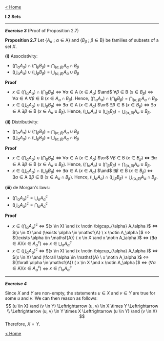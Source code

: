 [< Home](/index.html)



**I.2   Sets**



---

***Exercise 3***
(Proof of Proposition 2.7)

**Proposition 2.7**   Let $\{ A_\alpha\ ;\ \alpha \in \mathsf{A} \}$ and $\{ B_\beta\ ;\ \beta \in \mathsf{B} \}$ be families of subsets of a set $X.$

**(i)** Associativity: 

* $( \bigcap_{\alpha} A_\alpha) \cap ( \bigcap_{\beta} B_\beta ) = \bigcap_{(\alpha, \beta)} A_\alpha \cap B_\beta$ 
* $( \bigcup_{\alpha} A_\alpha ) \cup ( \bigcup_{\beta} B_\beta ) = \bigcup_{(\alpha, \beta)} A_\alpha \cup B_\beta$ 

**Proof** 

* $x \in ( \bigcap_{\alpha} A_\alpha ) \cap ( \bigcap_{\beta} B_\beta )$ $\iff$ $\forall \alpha \in \mathsf{A} \ (x \in A_\alpha)$ $\and$ $\forall \beta \in \mathsf{B}\ (x \in B_\beta)$ $\iff$ $\forall \alpha \in \mathsf{A}\ \forall \beta \in \mathsf{B}\ (x \in A_\alpha \cap B_\beta).$ Hence, $( \bigcap_{\alpha} A_\alpha) \cap ( \bigcap_{\beta} B_\beta ) = \bigcap_{(\alpha, \beta)} A_\alpha \cap B_\beta.$
* $x \in ( \bigcup_{\alpha} A_\alpha ) \cup ( \bigcup_{\beta} B_\beta )$ $\iff$ $\exists \alpha \in \mathsf{A} \ (x \in A_\alpha)$ $\or$ $\exists \beta \in \mathsf{B}\ (x \in B_\beta)$ $\iff$ $\exists \alpha \in \mathsf{A}\ \exists \beta \in \mathsf{B}\ (x \in A_\alpha \cup B_\beta).$ Hence, $( \bigcup_{\alpha} A_\alpha) \cup ( \bigcup_{\beta} B_\beta ) = \bigcup_{(\alpha, \beta)} A_\alpha \cup B_\beta.$

**(ii)** Distributivity: 

* $( \bigcap_{\alpha} A_\alpha) \cup ( \bigcap_{\beta} B_\beta ) = \bigcap_{(\alpha, \beta)} A_\alpha \cup B_\beta$ 
* $( \bigcup_{\alpha} A_\alpha ) \cap ( \bigcup_{\beta} B_\beta ) = \bigcup_{(\alpha, \beta)} A_\alpha \cap B_\beta$ 

**Proof** 

* $x \in ( \bigcap_{\alpha} A_\alpha ) \cup ( \bigcap_{\beta} B_\beta )$ $\iff$ $\forall \alpha \in \mathsf{A} \ (x \in A_\alpha)$ $\or$ $\forall \beta \in \mathsf{B}\ (x \in B_\beta)$ $\iff$ $\exists \alpha \in \mathsf{A}\ \exists \beta \in \mathsf{B}\ (x \in A_\alpha \cup B_\beta).$ Hence, $( \bigcap_{\alpha} A_\alpha) \cup ( \bigcap_{\beta} B_\beta ) = \bigcap_{(\alpha, \beta)} A_\alpha \cup B_\beta.$
* $x \in ( \bigcup_{\alpha} A_\alpha ) \cap ( \bigcup_{\beta} B_\beta )$ $\iff$ $\exists \alpha \in \mathsf{A} \ (x \in A_\alpha)$ $\and$ $\exists \beta \in \mathsf{B}\ (x \in B_\beta)$ $\iff$ $\exists \alpha \in \mathsf{A}\ \exists \beta \in \mathsf{B}\ (x \in A_\alpha \cap B_\beta).$ Hence, $( \bigcup_{\alpha} A_\alpha) \cap ( \bigcup_{\beta} B_\beta ) = \bigcup_{(\alpha, \beta)} A_\alpha \cap B_\beta.$

**(iii)** de Morgan's laws: 

* $( \bigcap_{\alpha} A_\alpha)^c = \bigcup_{\alpha} A_\alpha^c$ 
* $( \bigcup_{\alpha} A_\alpha)^c = \bigcap_{\alpha} A_\alpha^c$ 

**Proof** 

* $x \in (\bigcap_{\alpha} A_\alpha)^c$ $\iff$ $(x \in X) \and (x \notin \bigcap_{\alpha} A_\alpha )$ $\iff$ $(x \in X) \and (\exists \alpha \in \mathsf{A} \ x \notin A_\alpha )$ $\iff$ $(\exists \alpha \in \mathsf{A}) ( x \in X \and x \notin A_\alpha )$ $\iff$ $(\exists \alpha \in \mathsf{A}) ( x \in A_\alpha^c )$ $\iff$ $x \in \bigcup_{\alpha} A_\alpha^c$ 
* $x \in (\bigcup_{\alpha} A_\alpha)^c$ $\iff$ $(x \in X) \and (x \notin \bigcup_{\alpha} A_\alpha )$ $\iff$ $(x \in X) \and (\forall \alpha \in \mathsf{A} \ x \notin A_\alpha )$ $\iff$ $(\forall \alpha \in \mathsf{A}) ( x \in X \and x \notin A_\alpha )$ $\iff$ $(\forall \alpha \in \mathsf{A}) ( x \in A_\alpha^c )$ $\iff$ $x \in \bigcap_{\alpha} A_\alpha^c$



---

***Exercise 4***

Since $X$ and $Y$ are non-empty, the statements $u \in X$ and $v \in Y$ are true for some $u$ and $v$. We can then reason as follows:
$$
(u \in X) \and (v \in Y) \Leftrightarrow  (u, v) \in X \times Y \Leftrightarrow \\
\Leftrightarrow (u, v) \in Y \times X \Leftrightarrow (u \in Y) \and (v \in X)
$$
Therefore, $X = Y$.



[< Home](/index.html)

